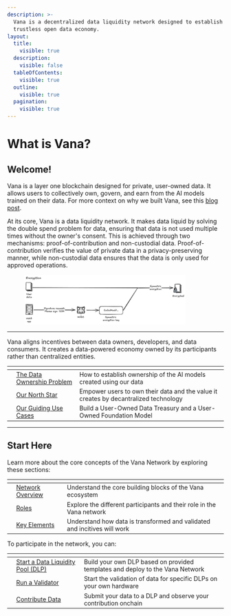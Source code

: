 ```yaml
---
description: >-
  Vana is a decentralized data liquidity network designed to establish the first
  trustless open data economy.
layout:
  title:
    visible: true
  description:
    visible: false
  tableOfContents:
    visible: true
  outline:
    visible: true
  pagination:
    visible: true
---
```


# What is Vana?

## Welcome!

Vana is a layer one blockchain designed for private, user-owned data. It allows users to collectively own, govern, and earn from the AI models trained on their data. For more context on why we built Vana, see this [blog post](https://www.vana.org/posts/introducing-the-satori-testnet).&#x20;

At its core, Vana is a data liquidity network. It makes data liquid by solving the double spend problem for data, ensuring that data is not used multiple times without the owner's consent. This is achieved through two mechanisms: proof-of-contribution and non-custodial data. Proof-of-contribution verifies the value of private data in a privacy-preserving manner, while non-custodial data ensures that the data is only used for approved operations.

<div align="left">

<figure><img src=".gitbook/assets/image (2).png" alt="" width="375"><figcaption></figcaption></figure>

</div>

***

Vana aligns incentives between data owners, developers, and data consumers. It creates a data-powered economy owned by its participants rather than centralized entities.&#x20;

<table data-card-size="large" data-view="cards"><thead><tr><th></th><th></th><th></th></tr></thead><tbody><tr><td></td><td><a href="./#the-data-ownership-problem">The Data Ownership Problem</a></td><td>How to establish ownership of the AI models created using our data</td></tr><tr><td></td><td><a href="welcome-to-vana/what-is-vana/our-north-star.md">Our North Star</a></td><td>Empower users to own their data and the value it creates by decantralized technology</td></tr><tr><td></td><td><a href="welcome-to-vana/what-is-vana/our-guiding-use-cases.md">Our Guiding Use Cases</a></td><td>Build a User-Owned Data Treasury and a User-Owned Foundation Model</td></tr></tbody></table>

***

## Start Here

Learn more about the core concepts of the Vana Network by exploring these sections:

<table data-card-size="large" data-view="cards"><thead><tr><th></th><th></th><th></th></tr></thead><tbody><tr><td></td><td><a href="core-concepts/network-overview.md">Network Overview</a></td><td>Understand the core building blocks of the Vana ecosystem</td></tr><tr><td></td><td><a href="core-concepts/roles/">Roles</a></td><td>Explore the different participants and their role in the Vana network</td></tr><tr><td></td><td><a href="core-concepts/key-elements/">Key Elements</a></td><td>Understand how data is transformed and validated and incitives will work</td></tr></tbody></table>

To participate in the network, you can:&#x20;

<table data-card-size="large" data-view="cards"><thead><tr><th></th><th></th><th></th></tr></thead><tbody><tr><td></td><td><a href="get-started/data-liquidity-layer/create-a-data-liquidity-pool-dlp/">Start a Data Liquidity Pool (DLP)</a></td><td>Build your own DLP based on provided templates and deploy to the Vana Network</td></tr><tr><td></td><td><a href="get-started/data-liquidity-layer/create-a-data-liquidity-pool-dlp/become-a-dlp-validator.md">Run a Validator</a></td><td>Start the validation of data for specific DLPs on your own hardware</td></tr><tr><td></td><td><a href="get-started/data-liquidity-layer/contribute-data.md">Contribute Data</a></td><td>Submit your data to a DLP and observe your contribution onchain</td></tr></tbody></table>

